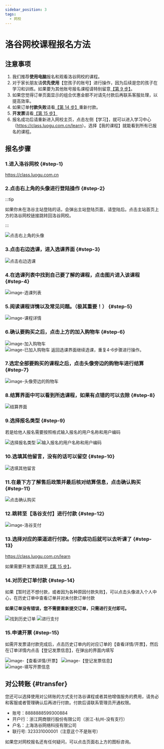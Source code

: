 ```yaml
---
sidebar_position: 3
tags:
  - 网校 
---
```


# 洛谷网校课程报名方法

## 注意事项

1. 我们推荐**使用电脑**报名和观看洛谷网校的课程。
2. 对于家长朋友请**优先使用**【您孩子的账号】进行操作，因为后续是您的孩子在学习和训练。如果要为其他账号报名课程请特别留意[【第 9 步】](#step-9)。
3. 如果您觉得订单页面显示的组合优惠金额不对请先付款后再联系客服处理，以提高效率。
4. 如果订单**付款失败**请看[【第 14 步】](#step-14)重新付款。
5. **开发票**请看[【第 15 步】](#step-15)
6. 报名成功后请重新进入网校主页，点击左侧【学习】，就可以进入学习中心（<https://class.luogu.com.cn/learn>）。选择【我的课程】就能看到所有已报名的课程。

## 报名步骤

### 1.进入洛谷网校 {#step-1}

<https://class.luogu.com.cn>

### 2.点击右上角的头像进行登陆操作 {#step-2}

:::tip  

如果你未在洛谷主站登陆的话，会弹出主站登陆页面，请登陆后。点击主站首页上方的洛谷网校链接跳转回洛谷网校。  

:::  

![点击右上角的头像](https://cdn.luogu.com.cn/upload/pic/46276.png)  

### 3.点击右边选课，进入选课界面 {#step-3}

![点击右边选课](https://cdn.luogu.com.cn/upload/pic/46280.png)  

### 4.在选课列表中找到自己要了解的课程，点击图片进入该课程 {#step-4}

![image-选课列表](https://ipic.luogu.com.cn/zsuo4.png)  

### 5.阅读课程详情以及常见问题。（极其重要！） {#step-5}

![image-课程详情](https://ipic.luogu.com.cn/j0nct.png)  

### 6.确认要购买之后，点击上方的加入购物车 {#step-6}

![image-加入购物车](https://ipic.luogu.com.cn/tzazn.png)  
![image-已加入购物车](https://ipic.luogu.com.cn/09x7z.png)
返回选课界面继续选课，重复4-6步骤进行操作。

### 7.选定全部要购买的课程之后，点击头像旁边的购物车进行结算 {#step-7}

![image-头像旁边的购物车](https://ipic.luogu.com.cn/14h9u.png)

### 8.结算界面中可以看到所选课程，如果有点错的可以去除 {#step-8}

![结算界面](https://cdn.luogu.com.cn/upload/pic/46291.png)  

### 9.选择报名类型 {#step-9}

若是给他人报名需要按照格式输入报名的用户名称和用户编码

![选择报名类型](https://cdn.luogu.com.cn/upload/pic/46295.png)
![输入报名的用户名称和用户编码](https://cdn.luogu.com.cn/upload/pic/46294.png)

### 10.选填其他留言，没有的话可以留空 {#step-10}

![选填其他留言](https://cdn.luogu.com.cn/upload/pic/46298.png)

### 11.在最下方了解售后政策并最后核对结算信息，点击确认购买 {#step-11}

![点击确认购买](https://cdn.luogu.com.cn/upload/pic/46299.png)

### 12.跳转至【洛谷支付】进行付款 {#step-12}

![image-洛谷支付](https://ipic.luogu.com.cn/kmkfu.png)

### 13.选择对应的渠道进行付款。付款成功后就可以去听课了 {#step-13}

<https://class.luogu.com.cn/learn>

如果需要开发票请跳至[【第 15 步】](#step-15)。

### 14.对历史订单付款 {#step-14}

如果【暂时还不想付款，或者因为各种原因付款失败】，可以点击头像进入个人中心，在历史订单中查看订单并对未付款订单付款

 **如果订单没有错误，您不需要重新提交订单，只需进行支付即可。**

![找到历史订单](https://ipic.luogu.com.cn/axbt1.png)
![进行支付](https://ipic.luogu.com.cn/vgqlc.png)

### 15.申请开票 {#step-15}

如需开发票请付款完成后，点击历史订单内的对应订单的【查看详情/开票】，然后在订单详情内点击【登记发票信息】，在弹出的界面内填写

![image-【查看详情/开票】](https://ipic.luogu.com.cn/badjp.png)
![image-【登记发票信息】](https://ipic.luogu.com.cn/a7duv.png)
![image-填写开票信息](https://ipic.luogu.com.cn/5od25.png)

## 对公转账 {#transfer}

您还可以选择使用对公转账的方式支付洛谷课程或者其他增值服务的费用，请务必和客服或者管理确认后再进行付款。付款后请联系管理员开通权限。

- 账号：8888888599300884
- 开户行：浙江网商银行股份有限公司（浙江-杭州-没有支行）  
- 户名：上海洛谷网络科技有限公司  
- 联行号: 323331000001（注意这个不是账号）  

如果您对网校报名还有任何疑问，可以点击页面右上方的图标咨询。
